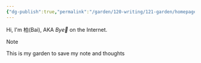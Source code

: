 ```yaml
---
{"dg-publish":true,"permalink":"/garden/120-writing/121-garden/homepage/","tags":["gardenEntry"]}
---
```


Hi, I'm 柏(Bai), AKA *Bye👋* on the Internet.

>[!note]
>This is my garden to save my note and thoughts


